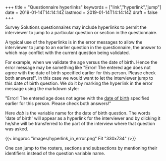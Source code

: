 ﻿+++
title = "Questionnaire hyperlinks"
keywords = ["link","hyperlink","jump"]
date = 2019-01-14T14:14:14Z
lastmod = 2019-01-14T14:14:14Z
draft = false
+++

Survey Solutions questionnaires may include hyperlinks to permit the interviewer to jump to a particular question or section in the questionnaire.

A typical use of the hyperlinks is in the error messages to allow the interviewer to jump to an earlier question in the questionnaire, the answer to which may conflict with the current question being validated.

For example, when we validate the age versus the date of birth. Hence the error message may be something like "Error! The entered age does not agree with the date of birth specified earlier for this person. Please check both answers!". In this case we would want to let the interviewer jump to this date of birth question. We do it by marking the hyperlink in the error message using the markdown style:

"Error! The entered age does not agree with the [date of birth](dob) specified earlier for this person. Please check both answers!”

Here *dob* is the variable name for the date of birth question. The words 'date of birth' will appear as a hyperlink for the interviewer and by clicking it he/she will be transferred to the part of the interview where that question was asked.

{{< imgproc "images/hyperlink_in_error.png" Fit "330x734" />}}  

One can jump to the rosters, sections and subsections by mentioning their identifiers instead of the question variable name.
